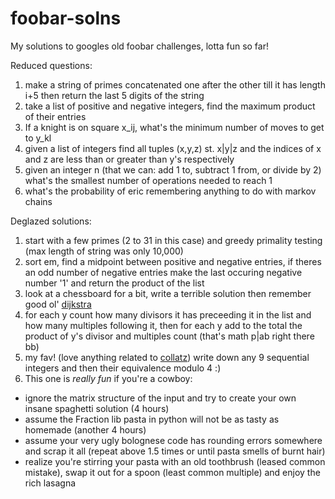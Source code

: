 # foobar-solns
My solutions to googles old foobar challenges, lotta fun so far!

Reduced questions:
1. make a string of primes concatenated one after the other till it has length i+5 then return the last 5 digits of the string
2. take a list of positive and negative integers, find the maximum product of their entries
3. If a knight is on square x_ij, what's the minimum number of moves to get to y_kl
4. given a list of integers find all tuples (x,y,z) st. x|y|z and the indices of x and z are less than or greater than y's respectively
5. given an integer n (that we can: add 1 to, subtract 1 from, or divide by 2) what's the smallest number of operations needed to reach 1
6. what's the probability of eric remembering anything to do with markov chains 

Deglazed solutions:
1. start with a few primes (2 to 31 in this case) and greedy primality testing (max length of string was only 10,000)
2. sort em, find a midpoint between positive and negative entries, if theres an odd number of negative entries make the last occuring negative number '1' and return the product of the list
3. look at a chessboard for a bit, write a terrible solution then remember good ol' [dijkstra](https://en.wikipedia.org/wiki/Dijkstra%27s_algorithm)
4. for each y count how many divisors it has preceeding it in the list and how many multiples following it, then for each y add to the total the product of y's divisor and multiples count (that's math p|ab right there bb)
5. my fav! (love anything related to [collatz](https://en.wikipedia.org/wiki/Collatz_conjecture)) write down any 9 sequential integers and then their equivalence modulo 4 :) 
6. This one is _really fun_ if you're a cowboy:
* ignore the matrix structure of the input and try to create your own insane spaghetti solution (4 hours) 
* assume the Fraction lib pasta in python will not be as tasty as homemade (another 4 hours) 
* assume your very ugly bolognese code has rounding errors somewhere and scrap it all (repeat above 1.5 times or until pasta smells of burnt hair)
* realize you're stirring your pasta with an old toothbrush (leased common mistake), swap it out for a spoon (least common multiple) and enjoy the rich lasagna
